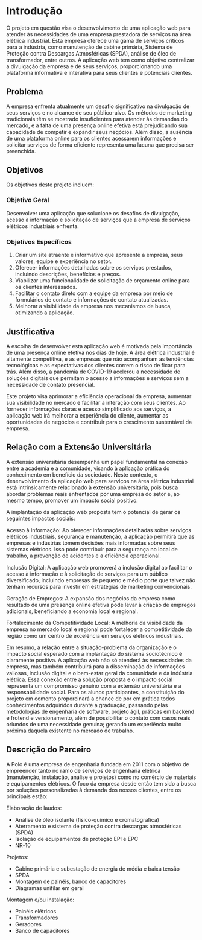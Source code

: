 # Introdução

O projeto em questão visa o desenvolvimento de uma aplicação web para atender às necessidades de uma empresa prestadora de serviços na área elétrica industrial. Esta empresa oferece uma gama de serviços críticos para a indústria, como manutenção de cabine primária, Sistema de Proteção contra Descargas Atmosféricas (SPDA), análise de óleo de transformador, entre outros. A aplicação web tem como objetivo centralizar a divulgação da empresa e de seus serviços, proporcionando uma plataforma informativa e interativa para seus clientes e potenciais clientes.

## Problema
A empresa enfrenta atualmente um desafio significativo na divulgação de seus serviços e no alcance de seu público-alvo. Os métodos de marketing tradicionais têm se mostrado insuficientes para atender às demandas do mercado, e a falta de uma presença online efetiva está prejudicando sua capacidade de competir e expandir seus negócios. Além disso, a ausência de uma plataforma online para os clientes acessarem informações e solicitar serviços de forma eficiente representa uma lacuna que precisa ser preenchida.

## Objetivos

Os objetivos deste projeto incluem:

### Objetivo Geral

Desenvolver uma aplicação  que solucione os desafios de divulgação, acesso à informação e solicitação de serviços que a empresa de serviços elétricos industriais enfrenta.

### Objetivos Específicos

 1) Criar um site atraente e informativo que apresente a empresa, seus valores, equipe e experiência no setor.
 2) Oferecer informações detalhadas sobre os serviços prestados, incluindo descrições, benefícios e preços.
 3) Viabilizar uma funcionalidade de solicitação de orçamento online para os clientes interessados.
 4) Facilitar o contato direto com a equipe da empresa por meio de formulários de contato e informações de contato atualizadas.
 5) Melhorar a visibilidade da empresa nos mecanismos de busca, otimizando a aplicação.

## Justificativa

A escolha de desenvolver esta aplicação web é motivada pela importância de uma presença online efetiva nos dias de hoje. A área elétrica industrial é altamente competitiva, e as empresas que não acompanham as tendências tecnológicas e as expectativas dos clientes correm o risco de ficar para trás. Além disso, a pandemia de COVID-19 acelerou a necessidade de soluções digitais que permitam o acesso a informações e serviços sem a necessidade de contato presencial.

Este projeto visa aprimorar a eficiência operacional da empresa, aumentar sua visibilidade no mercado e facilitar a interação com seus clientes. Ao fornecer informações claras e acesso simplificado aos serviços, a aplicação web irá melhorar a experiência do cliente, aumentar as oportunidades de negócios e contribuir para o crescimento sustentável da empresa.

## Relação com a Extensão Universitária

A extensão universitária desempenha um papel fundamental na conexão entre a academia e a comunidade, visando à aplicação prática do conhecimento em benefício da sociedade. Neste contexto, o desenvolvimento da aplicação web para serviços na área elétrica industrial está intrinsicamente relacionado à extensão universitária, pois busca abordar problemas reais enfrentados por uma empresa do setor e, ao mesmo tempo, promover um impacto social positivo.

A implantação da aplicação web proposta tem o potencial de gerar os seguintes impactos sociais:

Acesso à Informação: Ao oferecer informações detalhadas sobre serviços elétricos industriais, segurança e manutenção, a aplicação permitirá que as empresas e indústrias tomem decisões mais informadas sobre seus sistemas elétricos. Isso pode contribuir para a segurança no local de trabalho, a prevenção de acidentes e a eficiência operacional.

Inclusão Digital: A aplicação web promoverá a inclusão digital ao facilitar o acesso à informação e à solicitação de serviços para um público diversificado, incluindo empresas de pequeno e médio porte que talvez não tenham recursos para investir em estratégias de marketing convencionais.

Geração de Empregos: A expansão dos negócios da empresa como resultado de uma presença online efetiva pode levar à criação de empregos adicionais, beneficiando a economia local e regional.

Fortalecimento da Competitividade Local: A melhoria da visibilidade da empresa no mercado local e regional pode fortalecer a competitividade da região como um centro de excelência em serviços elétricos industriais.

Em resumo, a relação entre a situação-problema da organização e o impacto social esperado com a implantação do sistema sociotécnico é claramente positiva. A aplicação web não só atenderá às necessidades da empresa, mas também contribuirá para a disseminação de informações valiosas, inclusão digital e o bem-estar geral da comunidade e da indústria elétrica. Essa conexão entre a solução proposta e o impacto social representa um compromisso genuíno com a extensão universitária e a responsabilidade social. Para os alunos participantes, a constituição do projeto em comento proporcinará a chance de por em prática todos conhecimentos adquiridos durante a graduação, passando pelas metodologias de engenharia de software, projeto ágil, práticas em backend e frotend e versionamento, além de possibilitar o contato com casos reais oriundos de uma necessidade genuína; gerando um experiência muito próxima daquela existente no mercado de trabalho.

## Descrição do Parceiro

A Polo é uma empresa de engenharia fundada em 2011 com o objetivo de empreender tanto no ramo de serviços de engenharia elétrica (manutenção, instalação, análise e projetos) como no comércio de materiais e equipamentos elétricos. O foco da empresa desde então tem sido a busca por soluções personalizadas à demanda dos nossos clientes, entre os principais estão:

Elaboração de laudos:
- Análise de óleo isolante (fisico-quimico e cromatografica)
- Aterramento e sistema de proteção contra descargas atmosféricas (SPDA)
- Isolação de equipamentos de proteção EPI e EPC
- NR-10 

Projetos:
- Cabine primária e subestação de energia de média e baixa tensão
- SPDA
- Montagem de painéis, banco de capacitores
- Diagramas unifilar em geral

Montagem e/ou instalação:
- Painéis elétricos
- Transformadores
- Geradores
- Banco de capacitores

